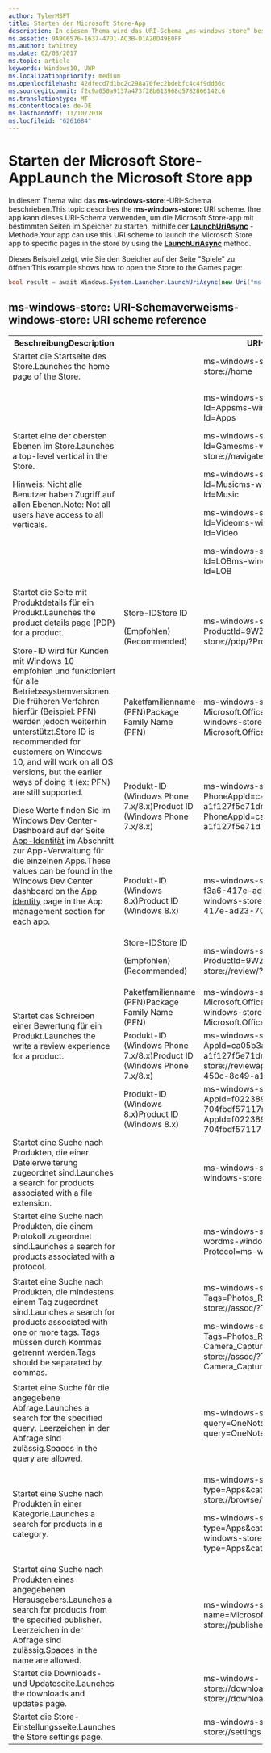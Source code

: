 ```yaml
---
author: TylerMSFT
title: Starten der Microsoft Store-App
description: In diesem Thema wird das URI-Schema „ms-windows-store“ beschrieben. Ihre app kann dieses URI-Schema verwenden, um die Microsoft Store-app mit bestimmten Seiten im Speicher zu starten.
ms.assetid: 9A9C6576-1637-47D1-AC3B-D1A20D49E0FF
ms.author: twhitney
ms.date: 02/08/2017
ms.topic: article
keywords: Windows10, UWP
ms.localizationpriority: medium
ms.openlocfilehash: 42dfecd7d1bc2c298a70fec2bdebfc4c4f9dd66c
ms.sourcegitcommit: f2c9a050a9137a473f28b613968d5782866142c6
ms.translationtype: MT
ms.contentlocale: de-DE
ms.lasthandoff: 11/10/2018
ms.locfileid: "6261684"
---
```

# <a name="launch-the-microsoft-store-app"></a><span data-ttu-id="86e89-105">Starten der Microsoft Store-App</span><span class="sxs-lookup"><span data-stu-id="86e89-105">Launch the Microsoft Store app</span></span>



<span data-ttu-id="86e89-106">In diesem Thema wird das **ms-windows-store:**-URI-Schema beschrieben.</span><span class="sxs-lookup"><span data-stu-id="86e89-106">This topic describes the **ms-windows-store:** URI scheme.</span></span> <span data-ttu-id="86e89-107">Ihre app kann dieses URI-Schema verwenden, um die Microsoft Store-app mit bestimmten Seiten im Speicher zu starten, mithilfe der [**LaunchUriAsync**](https://msdn.microsoft.com/library/windows/apps/hh701476) -Methode.</span><span class="sxs-lookup"><span data-stu-id="86e89-107">Your app can use this URI scheme to launch the Microsoft Store app to specific pages in the store by using the [**LaunchUriAsync**](https://msdn.microsoft.com/library/windows/apps/hh701476) method.</span></span>

<span data-ttu-id="86e89-108">Dieses Beispiel zeigt, wie Sie den Speicher auf der Seite "Spiele" zu öffnen:</span><span class="sxs-lookup"><span data-stu-id="86e89-108">This example shows how to open the Store to the Games page:</span></span>

```cs
bool result = await Windows.System.Launcher.LaunchUriAsync(new Uri("ms-windows-store://navigatetopage/?Id=Games"));
```

## <a name="ms-windows-store-uri-scheme-reference"></a><span data-ttu-id="86e89-109">ms-windows-store: URI-Schemaverweis</span><span class="sxs-lookup"><span data-stu-id="86e89-109">ms-windows-store: URI scheme reference</span></span>

<table>
<tr><th><span data-ttu-id="86e89-110">Beschreibung</span><span class="sxs-lookup"><span data-stu-id="86e89-110">Description</span></span></th><th></th><th><span data-ttu-id="86e89-111">URI-Schema</span><span class="sxs-lookup"><span data-stu-id="86e89-111">URI scheme</span></span></th></tr>
<tr><td><span data-ttu-id="86e89-112">Startet die Startseite des Store.</span><span class="sxs-lookup"><span data-stu-id="86e89-112">Launches the home page of the Store.</span></span></td><td /><td><span data-ttu-id="86e89-113">ms-windows-store://home</span><span class="sxs-lookup"><span data-stu-id="86e89-113">ms-windows-store://home</span></span></td></tr>
<tr><td><span data-ttu-id="86e89-114">Startet eine der obersten Ebenen im Store.</span><span class="sxs-lookup"><span data-stu-id="86e89-114">Launches a top-level vertical in the Store.</span></span><p><span data-ttu-id="86e89-115">Hinweis: Nicht alle Benutzer haben Zugriff auf allen Ebenen.</span><span class="sxs-lookup"><span data-stu-id="86e89-115">Note: Not all users have access to all verticals.</span></span></p>
</td><td /><td>
<p><span data-ttu-id="86e89-116">ms-windows-store://navigatetopage/?Id=Apps</span><span class="sxs-lookup"><span data-stu-id="86e89-116">ms-windows-store://navigatetopage/?Id=Apps</span></span> </p>
<p><span data-ttu-id="86e89-117">ms-windows-store://navigatetopage/?Id=Games</span><span class="sxs-lookup"><span data-stu-id="86e89-117">ms-windows-store://navigatetopage/?Id=Games</span></span></p>
<p><span data-ttu-id="86e89-118">ms-windows-store://navigatetopage/?Id=Music</span><span class="sxs-lookup"><span data-stu-id="86e89-118">ms-windows-store://navigatetopage/?Id=Music</span></span></p>
<p><span data-ttu-id="86e89-119">ms-windows-store://navigatetopage/?Id=Video</span><span class="sxs-lookup"><span data-stu-id="86e89-119">ms-windows-store://navigatetopage/?Id=Video</span></span></p>
<p><span data-ttu-id="86e89-120">ms-windows-store://navigatetopage/?Id=LOB</span><span class="sxs-lookup"><span data-stu-id="86e89-120">ms-windows-store://navigatetopage/?Id=LOB</span></span></p>
</td>
</tr>
<tr>
<td rowspan="4"><span data-ttu-id="86e89-121">Startet die Seite mit Produktdetails für ein Produkt.</span><span class="sxs-lookup"><span data-stu-id="86e89-121">Launches the product details page (PDP) for a product.</span></span> <p><span data-ttu-id="86e89-122">Store-ID wird für Kunden mit Windows 10 empfohlen und funktioniert für alle Betriebssystemversionen. Die früheren Verfahren hierfür (Beispiel: PFN) werden jedoch weiterhin unterstützt.</span><span class="sxs-lookup"><span data-stu-id="86e89-122">Store ID is recommended for customers on Windows 10, and will work on all OS versions, but the earlier ways of doing it (ex: PFN) are still supported.</span></span></p>
<p><span data-ttu-id="86e89-123">Diese Werte finden Sie im Windows Dev Center-Dashboard auf der Seite <a href="https://msdn.microsoft.com/library/windows/apps/mt148561.aspx">App-Identität</a> im Abschnitt zur App-Verwaltung für die einzelnen Apps.</span><span class="sxs-lookup"><span data-stu-id="86e89-123">These values can be found in the Windows Dev Center dashboard on the <a href="https://msdn.microsoft.com/library/windows/apps/mt148561.aspx">App identity</a> page in the App management section for each app.</span></span></p>
</td>
<td>
<span data-ttu-id="86e89-124">Store-ID</span><span class="sxs-lookup"><span data-stu-id="86e89-124">Store ID</span></span> <p><span data-ttu-id="86e89-125">(Empfohlen)</span><span class="sxs-lookup"><span data-stu-id="86e89-125">(Recommended)</span></span></p>
</td>
<td>
<p><span data-ttu-id="86e89-126">ms-windows-store://pdp/?ProductId=9WZDNCRFHVJL</span><span class="sxs-lookup"><span data-stu-id="86e89-126">ms-windows-store://pdp/?ProductId=9WZDNCRFHVJL</span></span></p>
</td>
</tr>
<tr>
<td><span data-ttu-id="86e89-127">Paketfamilienname (PFN)</span><span class="sxs-lookup"><span data-stu-id="86e89-127">Package Family Name (PFN)</span></span></td>
<td><span data-ttu-id="86e89-128">ms-windows-store://pdp/?PFN= Microsoft.Office.OneNote_8wekyb3d8bbwe</span><span class="sxs-lookup"><span data-stu-id="86e89-128">ms-windows-store://pdp/?PFN= Microsoft.Office.OneNote_8wekyb3d8bbwe</span></span>
</td>
</tr>
<tr>
<td><span data-ttu-id="86e89-129">Produkt-ID (Windows Phone 7.x/8.x)</span><span class="sxs-lookup"><span data-stu-id="86e89-129">Product ID (Windows Phone 7.x/8.x)</span></span></td>
<td><span data-ttu-id="86e89-130">ms-windows-store://pdp/?PhoneAppId=ca05b3ab-f157-450c-8c49-a1f127f5e71d</span><span class="sxs-lookup"><span data-stu-id="86e89-130">ms-windows-store://pdp/?PhoneAppId=ca05b3ab-f157-450c-8c49-a1f127f5e71d</span></span> </td>
</tr>
<tr>
<td><span data-ttu-id="86e89-131">Produkt-ID (Windows 8.x)</span><span class="sxs-lookup"><span data-stu-id="86e89-131">Product ID (Windows 8.x)</span></span></td>
<td><span data-ttu-id="86e89-132">ms-windows-store://pdp/?AppId=f022389f-f3a6-417e-ad23-704fbdf57117</span><span class="sxs-lookup"><span data-stu-id="86e89-132">ms-windows-store://pdp/?AppId=f022389f-f3a6-417e-ad23-704fbdf57117</span></span>
</td>
</tr>
<tr>
<td rowspan="4"><span data-ttu-id="86e89-133">Startet das Schreiben einer Bewertung für ein Produkt.</span><span class="sxs-lookup"><span data-stu-id="86e89-133">Launches the write a review experience for a product.</span></span></td>
<td><span data-ttu-id="86e89-134">Store-ID</span><span class="sxs-lookup"><span data-stu-id="86e89-134">Store ID</span></span> <p><span data-ttu-id="86e89-135">(Empfohlen)</span><span class="sxs-lookup"><span data-stu-id="86e89-135">(Recommended)</span></span></p></td>
<td><span data-ttu-id="86e89-136">ms-windows-store://review/?ProductId=9WZDNCRFHVJL</span><span class="sxs-lookup"><span data-stu-id="86e89-136">ms-windows-store://review/?ProductId=9WZDNCRFHVJL</span></span> </td>
</tr>
<tr>
<td><span data-ttu-id="86e89-137">Paketfamilienname (PFN)</span><span class="sxs-lookup"><span data-stu-id="86e89-137">Package Family Name (PFN)</span></span></td>
<td><span data-ttu-id="86e89-138">ms-windows-store://review/?PFN= Microsoft.Office.OneNote_8wekyb3d8bbwe</span><span class="sxs-lookup"><span data-stu-id="86e89-138">ms-windows-store://review/?PFN= Microsoft.Office.OneNote_8wekyb3d8bbwe</span></span>
</td>
</tr>
<tr>
<td><span data-ttu-id="86e89-139">Produkt-ID (Windows Phone 7.x/8.x)</span><span class="sxs-lookup"><span data-stu-id="86e89-139">Product ID (Windows Phone 7.x/8.x)</span></span></td>
<td><span data-ttu-id="86e89-140">ms-windows-store://reviewapp/?AppId=ca05b3ab-f157-450c-8c49-a1f127f5e71d</span><span class="sxs-lookup"><span data-stu-id="86e89-140">ms-windows-store://reviewapp/?AppId=ca05b3ab-f157-450c-8c49-a1f127f5e71d</span></span> </td>
</tr>
<tr>
<td><span data-ttu-id="86e89-141">Produkt-ID (Windows 8.x)</span><span class="sxs-lookup"><span data-stu-id="86e89-141">Product ID (Windows 8.x)</span></span></td>
<td><span data-ttu-id="86e89-142">ms-windows-store://review/?AppId=f022389f-f3a6-417e-ad23-704fbdf57117</span><span class="sxs-lookup"><span data-stu-id="86e89-142">ms-windows-store://review/?AppId=f022389f-f3a6-417e-ad23-704fbdf57117</span></span> </td>
</tr>
<tr>
<td><span data-ttu-id="86e89-143">Startet eine Suche nach Produkten, die einer Dateierweiterung zugeordnet sind.</span><span class="sxs-lookup"><span data-stu-id="86e89-143">Launches a search for products associated with a file extension.</span></span> </td>
<td />
<td><span data-ttu-id="86e89-144">ms-windows-store://assoc/?FileExt=pdf</span><span class="sxs-lookup"><span data-stu-id="86e89-144">ms-windows-store://assoc/?FileExt=pdf</span></span>
</td>
</tr>
<tr>
<td><span data-ttu-id="86e89-145">Startet eine Suche nach Produkten, die einem Protokoll zugeordnet sind.</span><span class="sxs-lookup"><span data-stu-id="86e89-145">Launches a search for products associated with a protocol.</span></span></td>
<td />
<td><span data-ttu-id="86e89-146">ms-windows-store://assoc/?Protocol=ms-word</span><span class="sxs-lookup"><span data-stu-id="86e89-146">ms-windows-store://assoc/?Protocol=ms-word</span></span> </td>
</tr>
<tr>
<td><span data-ttu-id="86e89-147">Startet eine Suche nach Produkten, die mindestens einem Tag zugeordnet sind.</span><span class="sxs-lookup"><span data-stu-id="86e89-147">Launches a search for products associated with one or more tags.</span></span> <span data-ttu-id="86e89-148">Tags müssen durch Kommas getrennt werden.</span><span class="sxs-lookup"><span data-stu-id="86e89-148">Tags should be separated by commas.</span></span>
</td>
<td />
<td>
<p><span data-ttu-id="86e89-149">ms-windows-store://assoc/?Tags=Photos_Rich_Media_Edit</span><span class="sxs-lookup"><span data-stu-id="86e89-149">ms-windows-store://assoc/?Tags=Photos_Rich_Media_Edit</span></span> </p>
<p><span data-ttu-id="86e89-150">ms-windows-store://assoc/?Tags=Photos_Rich_Media_Edit, Camera_Capture_App</span><span class="sxs-lookup"><span data-stu-id="86e89-150">ms-windows-store://assoc/?Tags=Photos_Rich_Media_Edit, Camera_Capture_App</span></span></p>
</td>
</tr>
<tr>
<td>
<span data-ttu-id="86e89-151">Startet eine Suche für die angegebene Abfrage.</span><span class="sxs-lookup"><span data-stu-id="86e89-151">Launches a search for the specified query.</span></span> <span data-ttu-id="86e89-152">Leerzeichen in der Abfrage sind zulässig.</span><span class="sxs-lookup"><span data-stu-id="86e89-152">Spaces in the query are allowed.</span></span>
</td>
<td />
<td><span data-ttu-id="86e89-153">ms-windows-store://search/?query=OneNote</span><span class="sxs-lookup"><span data-stu-id="86e89-153">ms-windows-store://search/?query=OneNote</span></span> </td>
</tr>
<tr>
<td><span data-ttu-id="86e89-154">Startet eine Suche nach Produkten in einer Kategorie.</span><span class="sxs-lookup"><span data-stu-id="86e89-154">Launches a search for products in a category.</span></span></td>
<td />
<td>
<p><span data-ttu-id="86e89-155">ms-windows-store://browse/?type=Apps&amp;cat=Productivity</span><span class="sxs-lookup"><span data-stu-id="86e89-155">ms-windows-store://browse/?type=Apps&amp;cat=Productivity</span></span></p>
<p><span data-ttu-id="86e89-156">ms-windows-store://browse/?type=Apps&amp;cat=Health+%26+fitness</span><span class="sxs-lookup"><span data-stu-id="86e89-156">ms-windows-store://browse/?type=Apps&amp;cat=Health+%26+fitness</span></span> </p>
</td>
</tr>
<tr>
<td><span data-ttu-id="86e89-157">Startet eine Suche nach Produkten eines angegebenen Herausgebers.</span><span class="sxs-lookup"><span data-stu-id="86e89-157">Launches a search for products from the specified publisher.</span></span> <span data-ttu-id="86e89-158">Leerzeichen in der Abfrage sind zulässig.</span><span class="sxs-lookup"><span data-stu-id="86e89-158">Spaces in the name are allowed.</span></span>
</td>
<td />
<td><span data-ttu-id="86e89-159">ms-windows-store://publisher/?name=Microsoft Corporation</span><span class="sxs-lookup"><span data-stu-id="86e89-159">ms-windows-store://publisher/?name=Microsoft Corporation</span></span>
</td>
</tr>
<tr><td><span data-ttu-id="86e89-160">Startet die Downloads- und Updateseite.</span><span class="sxs-lookup"><span data-stu-id="86e89-160">Launches the downloads and updates page.</span></span></td>
<td />
<td><span data-ttu-id="86e89-161">ms-windows-store://downloadsandupdates</span><span class="sxs-lookup"><span data-stu-id="86e89-161">ms-windows-store://downloadsandupdates</span></span> </td>
</tr>
<tr>
<td><span data-ttu-id="86e89-162">Startet die Store-Einstellungsseite.</span><span class="sxs-lookup"><span data-stu-id="86e89-162">Launches the Store settings page.</span></span></td>
<td />
<td><span data-ttu-id="86e89-163">ms-windows-store://settings</span><span class="sxs-lookup"><span data-stu-id="86e89-163">ms-windows-store://settings</span></span> </td>
</tr>
</table>

 

 
